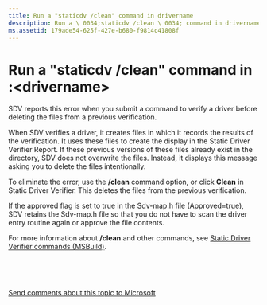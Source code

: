```yaml
---
title: Run a "staticdv /clean" command in drivername
description: Run a \ 0034;staticdv /clean \ 0034; command in drivername
ms.assetid: 179ade54-625f-427e-b680-f9814c41808f
---
```


# Run a "staticdv /clean" command in :&lt;drivername&gt;


SDV reports this error when you submit a command to verify a driver before deleting the files from a previous verification.

When SDV verifies a driver, it creates files in which it records the results of the verification. It uses these files to create the display in the Static Driver Verifier Report. If these previous versions of these files already exist in the directory, SDV does not overwrite the files. Instead, it displays this message asking you to delete the files intentionally.

To eliminate the error, use the **/clean** command option, or click **Clean** in Static Driver Verifier. This deletes the files from the previous verification.

If the approved flag is set to true in the Sdv-map.h file (Approved=true), SDV retains the Sdv-map.h file so that you do not have to scan the driver entry routine again or approve the file contents.

For more information about **/clean** and other commands, see [Static Driver Verifier commands (MSBuild)](-static-driver-verifier-commands--msbuild-.md).

 

 

[Send comments about this topic to Microsoft](mailto:wsddocfb@microsoft.com?subject=Documentation%20feedback%20[devtest\devtest]:%20Run%20a%20"staticdv%20/clean"%20command%20in%20:<drivername>%20%20RELEASE:%20%2811/17/2016%29&body=%0A%0APRIVACY%20STATEMENT%0A%0AWe%20use%20your%20feedback%20to%20improve%20the%20documentation.%20We%20don't%20use%20your%20email%20address%20for%20any%20other%20purpose,%20and%20we'll%20remove%20your%20email%20address%20from%20our%20system%20after%20the%20issue%20that%20you're%20reporting%20is%20fixed.%20While%20we're%20working%20to%20fix%20this%20issue,%20we%20might%20send%20you%20an%20email%20message%20to%20ask%20for%20more%20info.%20Later,%20we%20might%20also%20send%20you%20an%20email%20message%20to%20let%20you%20know%20that%20we've%20addressed%20your%20feedback.%0A%0AFor%20more%20info%20about%20Microsoft's%20privacy%20policy,%20see%20http://privacy.microsoft.com/default.aspx. "Send comments about this topic to Microsoft")




